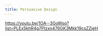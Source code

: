 ```yaml
---
title: Persuasive Design
---
```


https://youtu.be/1OA--3GoWso?list=PLEx5khR4g7PIzxn476GK3Mkk19csZZjeH